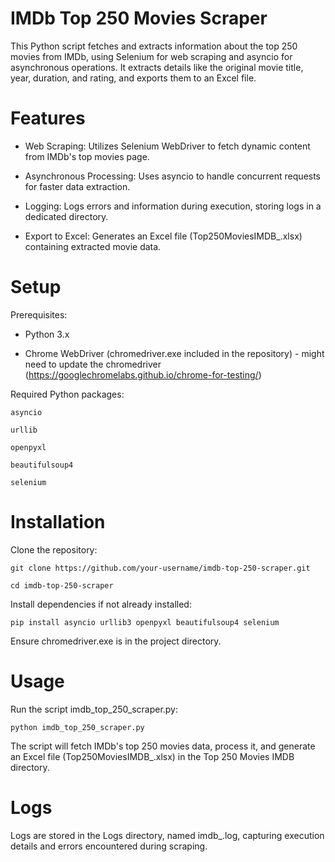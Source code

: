 # IMDb Top 250 Movies Scraper

This Python script fetches and extracts information about the top 250 movies from IMDb, using Selenium for web scraping and asyncio for asynchronous operations. It extracts details like the original movie title, year, duration, and rating, and exports them to an Excel file.



# Features

- Web Scraping: Utilizes Selenium WebDriver to fetch dynamic content from IMDb's top movies page.

- Asynchronous Processing: Uses asyncio to handle concurrent requests for faster data extraction.

- Logging: Logs errors and information during execution, storing logs in a dedicated directory.

- Export to Excel: Generates an Excel file (Top250MoviesIMDB_<timestamp>.xlsx) containing extracted movie data.



# Setup

Prerequisites:

- Python 3.x
  
- Chrome WebDriver (chromedriver.exe included in the repository) - might need to update the chromedriver (https://googlechromelabs.github.io/chrome-for-testing/)
  

Required Python packages:
  
    asyncio
    
    urllib
    
    openpyxl
    
    beautifulsoup4
    
    selenium



# Installation

Clone the repository:

    git clone https://github.com/your-username/imdb-top-250-scraper.git
  
    cd imdb-top-250-scraper


Install dependencies if not already installed:

    pip install asyncio urllib3 openpyxl beautifulsoup4 selenium
  

Ensure chromedriver.exe is in the project directory.



# Usage

Run the script imdb_top_250_scraper.py:

    python imdb_top_250_scraper.py
  

The script will fetch IMDb's top 250 movies data, process it, and generate an Excel file (Top250MoviesIMDB_<timestamp>.xlsx) in the Top 250 Movies IMDB directory.



# Logs

Logs are stored in the Logs directory, named imdb_<timestamp>.log, capturing execution details and errors encountered during scraping.
